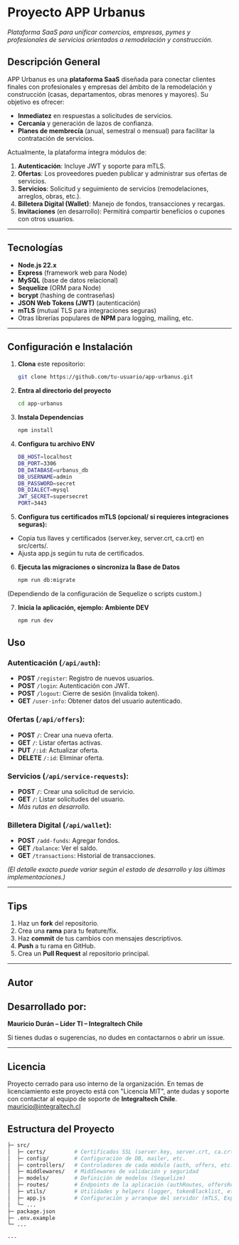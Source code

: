 # Proyecto APP Urbanus

_Plataforma SaaS para unificar comercios, empresas, pymes y profesionales de servicios orientados a remodelación y construcción._

## Descripción General

APP Urbanus es una **plataforma SaaS** diseñada para conectar clientes finales con profesionales y empresas del ámbito de la remodelación y construcción (casas, departamentos, obras menores y mayores). Su objetivo es ofrecer:

- **Inmediatez** en respuestas a solicitudes de servicios.  
- **Cercanía** y generación de lazos de confianza.  
- **Planes de membrecía** (anual, semestral o mensual) para facilitar la contratación de servicios.  

Actualmente, la plataforma integra módulos de:

1. **Autenticación**: Incluye JWT y soporte para mTLS.  
2. **Ofertas**: Los proveedores pueden publicar y administrar sus ofertas de servicios.  
3. **Servicios**: Solicitud y seguimiento de servicios (remodelaciones, arreglos, obras, etc.).  
4. **Billetera Digital (Wallet)**: Manejo de fondos, transacciones y recargas.  
5. **Invitaciones** (en desarrollo): Permitirá compartir beneficios o cupones con otros usuarios.  

---

## Tecnologías

- **Node.js 22.x**
- **Express** (framework web para Node)
- **MySQL** (base de datos relacional)
- **Sequelize** (ORM para Node)
- **bcrypt** (hashing de contraseñas)
- **JSON Web Tokens (JWT)** (autenticación)
- **mTLS** (mutual TLS para integraciones seguras)
- Otras librerías populares de **NPM** para logging, mailing, etc.

---

## Configuración e Instalación

1. **Clona** este repositorio:
   ```bash
   git clone https://github.com/tu-usuario/app-urbanus.git

2. **Entra al directorio del proyecto**
    ```bash
    cd app-urbanus
3. **Instala Dependencias**
    ```bash
    npm install
4. **Configura tu archivo ENV**
    ```bash
    DB_HOST=localhost
    DB_PORT=3306
    DB_DATABASE=urbanus_db
    DB_USERNAME=admin
    DB_PASSWORD=secret
    DB_DIALECT=mysql
    JWT_SECRET=supersecret
    PORT=3443
5. **Configura tus certificados mTLS (opcional/ si requieres integraciones seguras):**
- Copia tus llaves y certificados (server.key, server.crt, ca.crt) en src/certs/.
- Ajusta app.js según tu ruta de certificados.
6. **Ejecuta las migraciones o sincroniza la Base de Datos**
    ```bash
    npm run db:migrate
(Dependiendo de la configuración de Sequelize o scripts custom.)

7. **Inicia la aplicación, ejemplo: Ambiente DEV**
    ```bash
    npm run dev

## Uso

### Autenticación (`/api/auth`):
- **POST** `/register`: Registro de nuevos usuarios.  
- **POST** `/login`: Autenticación con JWT.  
- **POST** `/logout`: Cierre de sesión (invalida token).  
- **GET** `/user-info`: Obtener datos del usuario autenticado.  

### Ofertas (`/api/offers`):
- **POST** `/`: Crear una nueva oferta.  
- **GET** `/`: Listar ofertas activas.  
- **PUT** `/:id`: Actualizar oferta.  
- **DELETE** `/:id`: Eliminar oferta.  

### Servicios (`/api/service-requests`):
- **POST** `/`: Crear una solicitud de servicio.  
- **GET** `/`: Listar solicitudes del usuario.  
- *Más rutas en desarrollo.*  

### Billetera Digital (`/api/wallet`):
- **POST** `/add-funds`: Agregar fondos.  
- **GET** `/balance`: Ver el saldo.  
- **GET** `/transactions`: Historial de transacciones.  

*(El detalle exacto puede variar según el estado de desarrollo y las últimas implementaciones.)*

---

## Tips
1. Haz un **fork** del repositorio.  
2. Crea una **rama** para tu feature/fix.  
3. Haz **commit** de tus cambios con mensajes descriptivos.  
4. **Push** a tu rama en GitHub.  
5. Crea un **Pull Request** al repositorio principal.  

---

## Autor
## Desarrollado por:
**Mauricio Durán – Líder TI – Integraltech Chile**

Si tienes dudas o sugerencias, no dudes en contactarnos o abrir un issue.

---

## Licencia
Proyecto cerrado para uso interno de la organización. En temas de licenciamiento este proyecto está con "Licencia MIT", ante dudas y soporte con contactar al equipo de soporte de **Integraltech Chile**. mauricio@integraltech.cl

## Estructura del Proyecto


```bash
├─ src/
│  ├─ certs/         # Certificados SSL (server.key, server.crt, ca.crt)
│  ├─ config/        # Configuración de DB, mailer, etc.
│  ├─ controllers/   # Controladores de cada módulo (auth, offers, etc.)
│  ├─ middlewares/   # Middlewares de validación y seguridad
│  ├─ models/        # Definición de modelos (Sequelize)
│  ├─ routes/        # Endpoints de la aplicación (authRoutes, offersRoutes, etc.)
│  ├─ utils/         # Utilidades y helpers (logger, tokenBlacklist, etc.)
│  ├─ app.js         # Configuración y arranque del servidor (mTLS, Express)
│  └─ ...
├─ package.json
├─ .env.example
└─ ...

---

